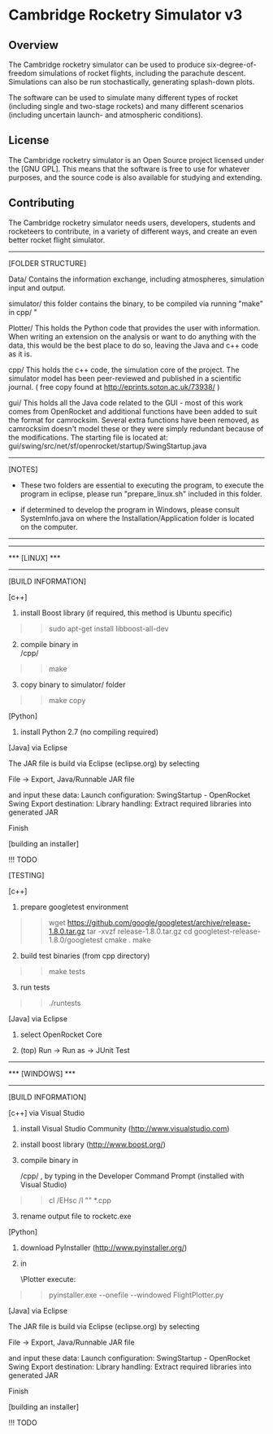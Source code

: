 Cambridge Rocketry Simulator v3
==========

Overview
--------

The Cambridge rocketry simulator can be used to produce six-degree-of-freedom simulations of rocket flights, including the parachute descent. Simulations can also be run stochastically, generating splash-down plots.

The software can be used to simulate many different types of rocket (including single and two-stage rockets) and many different scenarios (including uncertain launch- and atmospheric conditions).

License
-------

The Cambridge rocketry simulator is an Open Source project licensed under the [GNU GPL]. This means that the software is free to use for whatever purposes, and the source code is also available for studying and extending.

Contributing
------------

The Cambridge rocketry simulator needs users, developers, students and rocketeers to contribute, in a variety of different ways, and create an even better rocket flight simulator.


***

[FOLDER STRUCTURE]

Data/
Contains the information exchange, including atmospheres, simulation input and output.

simulator/
this folder contains the binary, to be compiled via running "make" in cpp/
"

Plotter/
This holds the Python code that provides the user with information. When writing an extension on the analysis or want to do anything with the data, this would be the best place to do so, leaving the Java and c++ code as it is.

cpp/
This holds the c++ code, the simulation core of the project. The simulator  model has been peer-reviewed and published in a scientific journal.
( free copy found at http://eprints.soton.ac.uk/73938/ )


gui/
This holds all the Java code related to the GUI - most of this work comes from OpenRocket and additional functions have been added to suit the format for camrocksim. Several extra functions have been removed, as camrocksim doesn't model these or they were simply redundant because of the modifications. The starting file is located at:
gui/swing/src/net/sf/openrocket/startup/SwingStartup.java


***

[NOTES]

- These two folders are essential to executing the program, to execute the program in eclipse, please run "prepare_linux.sh" included in this folder.

- if determined to develop the program in Windows, please consult SystemInfo.java on where the Installation/Application folder is located on the computer.

***

***************
*** [LINUX] ***
***************

[BUILD INFORMATION]

[c++]

1) install Boost library (if required, this method is Ubuntu specific)
>> sudo apt-get install libboost-all-dev

2) compile binary in <main folder>/cpp/
>> make

3) copy binary to simulator/ folder
>> make copy

[Python]

1) install Python 2.7 (no compiling required)

[Java] via Eclipse

The JAR file is build via Eclipse (eclipse.org) by selecting

File -> Export, Java/Runnable JAR file

and input these data:
Launch configuration: SwingStartup - OpenRocket Swing
Export destination: <user choice>
Library handling: Extract required libraries into generated JAR

Finish

[building an installer]

!!! TODO

[TESTING]

[c++]

1) prepare googletest environment
>> wget https://github.com/google/googletest/archive/release-1.8.0.tar.gz
>> tar -xvzf release-1.8.0.tar.gz
>> cd googletest-release-1.8.0/googletest
>> cmake .
>> make

2) build test binaries (from cpp directory)
>> make tests

3) run tests
>> ./runtests

[Java] via Eclipse

1) select OpenRocket Core

2) (top) Run -> Run as -> JUnit Test

*****************
*** [WINDOWS] ***
*****************

[BUILD INFORMATION]

[c++] via Visual Studio

1) install Visual Studio Community (http://www.visualstudio.com)

2) install boost library (http://www.boost.org/)

2) compile binary in <main folder>/cpp/ , by typing in the Developer Command Prompt (installed with Visual Studio)
>> cl /EHsc /I "<BOOST LIBRARY>" *.cpp

3) rename output file to rocketc.exe

[Python]

1) download PyInstaller (http://www.pyinstaller.org/)

2) in <main folder>\Plotter execute:
>> pyinstaller.exe --onefile --windowed FlightPlotter.py

[Java] via Eclipse

The JAR file is build via Eclipse (eclipse.org) by selecting

File -> Export, Java/Runnable JAR file

and input these data:
Launch configuration: SwingStartup - OpenRocket Swing
Export destination: <user choice>
Library handling: Extract required libraries into generated JAR

Finish

[building an installer]

!!! TODO
